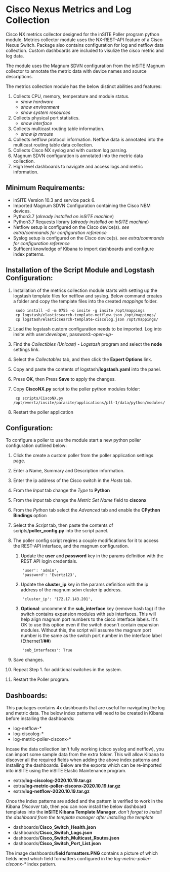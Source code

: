 # Cisco Nexus Metrics and Log Collection

Cisco NX metrics collector designed for the inSITE Poller program python module. Metrics collector module uses the NX-REST-API feature of a Cisco Nexus Switch. Package also contains configuration for log and netflow data collection.  Custom dashboards are included to visulize the cisco metric and log data. 

The module uses the Magnum SDVN configuration from the inSITE Magnum collector to annotate the metric data with device names and source descriptions. 

The metrics collection module has the below distinct abilities and features:

1. Collects CPU, memory, temperature and module status.
   - _show hardware_
   - _show environment_
   - _show system resources_
2. Collects physical port statistics. 
   - _show interface_
3. Collects multicast routing table information.
   - _show ip mroute_
4. Collects netflow protocol information.  Netflow data is annotated into the multicast routing table data collection.
5. Collects Cisco NX syslog and with custom log parsing.
6. Magnum SDVN configuration is annotated into the metric data collection.
7. High level dashboards to navigate and access logs and metric information.

## Minimum Requirements:

- inSITE Version 10.3 and service pack 6.
- Imported Magnum SDVN Configuration containing the Cisco NBM devices.
- Python3.7 (_already installed on inSITE machine_)
- Python3.7 Requests library (_already installed on inSITE machine_)
- Netflow setup is configured on the Cisco device(s). 
  _see extra/commands for configuration reference_
- Syslog setup is configured on the Cisco device(s). 
  _see extra/commands for configuration reference_
- Sufficent knowledge of Kibana to import dashboards and configure index patterns.

## Installation of the Script Module and Logstash Configuration:

1. Installation of the metrics collection module starts with setting up the logstash template files for netflow and syslog. Below command creates a folder and copy the template files into the created _mappings_ folder.

   ```
    sudo install -d -m 0755 -o insite -g insite /opt/mappings
    cp logstash/elasticsearch-template-netflow.json /opt/mappings/
    cp logstash/elasticsearch-template-ciscolog.json /opt/mappings/
   ```
2. Load the logstash custom configuration needs to be imported.  Log into insite with user:_developer_, password:_-open-up-_
3. Find the _Collectibles (Unicast) - Logstash_ program and select the __node__ settings link.
4. Select the _Collectables_ tab, and then click the __Expert Options__ link.
5. Copy and paste the contents of logstash/__logstash.yaml__ into the panel. 
6. Press __OK__, then Press __Save__ to apply the changes.
7. Copy __CiscoNX.py__ script to the poller python modules folder:
   ```
    cp scripts/CiscoNX.py /opt/evertz/insite/parasite/applications/pll-1/data/python/modules/
   ```
8. Restart the poller application

## Configuration:

To configure a poller to use the module start a new python poller configuration outlined below:

1. Click the create a custom poller from the poller application settings page.
2. Enter a Name, Summary and Description information.
3. Enter the ip address of the Cisco switch in the _Hosts_ tab.
4. From the _Input_ tab change the _Type_ to __Python__
5. From the _Input_ tab change the _Metric Set Name_ field to __cisconx__
6. From the _Python_ tab select the _Advanced_ tab and enable the __CPython Bindings__ option
7. Select the _Script_ tab, then paste the contents of scripts/__poller_config.py__ into the script panel.
8. The poller config script reqires a couple modifications for it to access the REST-API interface, and the magnum configuration.

    1. Update the __user__ and __password__ key in the params definition with the REST API login credentials.
    ```
        'user': 'admin',
        'password': 'Evertz123',
    ```
    2. Update the __cluster_ip__ key in the params definition with the ip address of the magnum sdvn cluster ip address.
    ```
        'cluster_ip': '172.17.143.201',
    ```
    3. **Optional**: uncomment the __sub_interface__ key (remove hash tag) if the switch contains expansion modules with sub interfaces. This will help align magnum port numbers to the cisco interface labels.  It's OK to use this option even if the switch doesn't contain expansion modules.  Without this, the script will assume the magnum port number is the same as the switch port number in the interface label (Ethernet1/__##__)
    ```
        'sub_interfaces': True
    ```
9. Save changes.
10. Repeat Step 1. for additional switches in the system.
11. Restart the Poller program.

## Dashboards:

This packages contains 4x dashboards that are useful for navigating the log and metric data.  The below index patterns will need to be created in Kibana before installing the dashboards:

- log-netflow-*
- log-ciscolog-*
- log-metric-poller-cisconx-*

Incase the data collection isn't fully working (cisco syslog and netflow), you can import some sample data from the extra folder. This will allow Kibana to discover all the required fields when adding the above index patterns and installing the dashboards.  Below are the exports which can be re-imported into inSITE using the inSITE Elastic Maintenance program.

- extra/__log-ciscolog-2020.10.19.tar.gz__
- extra/__log-metric-poller-cisconx-2020.10.19.tar.gz__
- extra/__log-netflow-2020.10.19.tar.gz__

Once the index patterns are added and the pattern is verified to work in the Kibana _Discover_ tab, then you can now install the below dashboard templates into the __inSITE Kibana Template Manager__. 
_don't forget to install the dashboard from the template manager after installing the template_

- dashboards/__Cisco_Switch_Health.json__
- dashboards/__Cisco_Switch_Logs.json__
- dashboards/__Cisco_Switch_Multicast_Routes.json__
- dashboards/__Cisco_Switch_Port_List.json__

The image dashboards/__field formatters.PNG__ contains a picture of which fields need which field formatters configured in the _log-metric-poller-cisconx-*_ index pattern.